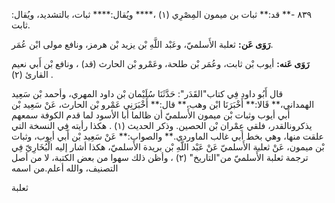 ٨٣٩ -** قد:** ثبات بن ميمون المِصْرِي (١) ،**** ويُقال:**** ثبات، بالتشديد، ويُقال: ثابت.

**رَوَى عَن:** ثعلبة الأَسلميّ، وعَبْد اللَّهِ بْن يزيد بْن هرمز، ونافع مولى ابْن عُمَر.

**رَوَى عَنه:** أيوب بْن ثابت، وعُمَر بْن طلحة، وعَمْرو بْن الحارث (قد) ، ونافع بْن أَبي نعيم القارئ (٢) .

قال أَبُو داود فِي كتاب"القَدَر": حَدَّثَنَا سُلَيْمان بْن داود المهري، وأحمد بْن سَعِيد الهمداني،** قَالا:** أَخْبَرَنَا ابْن وهب،** قال:** أَخْبَرَنِي عَمْرو بْن الحارث، عَنْ سَعِيد بْن أَبي أيوب وثبات بْن ميمون الأَسلميّ أن ظالما أبا الأسود لما قدم الكوفة سمعهم يذكرونالقدر، فلقي عِمْران بْن الحصين. وذكر الحديث (١) . هكذا رأيته فِي النسخة التي علقت منها، وهي بخط أبي غالب الماوردي.** والصواب:** عَنْ سَعِيد بْن أَبي أيوب، وثبات بْن ميمون، عَنْ ثعلبة الأَسلميّ عَنْ عَبْد اللَّهِ بْن بريدة الأَسلميّ، هكذا أشار إليه الْبُخَارِيّ فِي ترجمة ثعلبة الأَسلميّ من"التاريخ" (٢) ، وأظن ذلك سهوا من بعض الكتبة، لا من أصل التصنيف، والله أعلم.من اسمه

ثعلبة